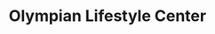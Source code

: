 ---
title: "Olympian Lifestyle Center"
url: /baguio/olympian-lifestyle-center/
shop: Einkaufszentrum
---